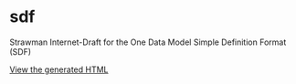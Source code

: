 # sdf
Strawman Internet-Draft for the One Data Model Simple Definition Format (SDF)

[View the generated HTML][sdf.html]

[sdf.html]: https://raw.githack.com/cabo/sdf/master/sdf.html
